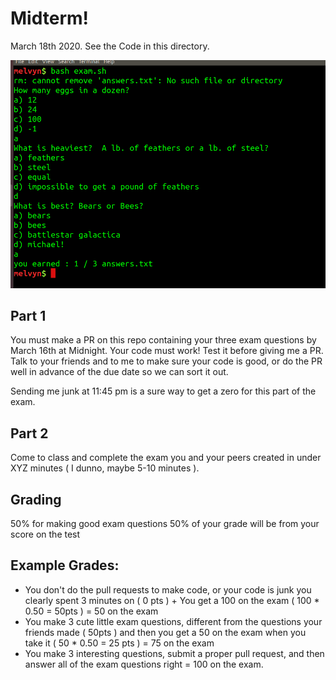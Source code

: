 # Midterm!

March 18th 2020. See the Code in this directory.

![examInAction](Images/examInAction.png)

## Part 1
You must make a PR on this repo containing your three exam questions by March
16th at Midnight. Your code must work! Test it before giving me a PR. Talk to
your friends and to me to make sure your code is good, or do the PR well in
advance of the due date so we can sort it out.

Sending me junk at 11:45 pm is a sure way to get a zero for this part of the
exam.

## Part 2 
Come to class and complete the exam you and your peers created in under XYZ
minutes ( I dunno, maybe 5-10 minutes ).

## Grading
50% for making good exam questions
50% of your grade will be from your score on the test

## Example Grades:
* You don't do the pull requests to make code, or your code is junk you clearly
  spent 3 minutes on ( 0 pts ) + You get a 100 on the exam ( 100 * 0.50 = 50pts
  ) = 50 on the exam
* You make 3 cute little exam questions, different from the questions your
  friends made ( 50pts ) and then you get a 50 on the exam when you take it (
  50 * 0.50 = 25 pts ) = 75 on the exam
* You make 3 interesting questions, submit a proper pull request, and then
  answer all of the exam questions right = 100 on the exam.


